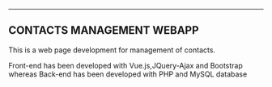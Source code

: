 ------------------------------------------------
CONTACTS MANAGEMENT WEBAPP
------------------------------------------------

This is a web page development for management of contacts.

Front-end has been developed with Vue.js,JQuery-Ajax and Bootstrap whereas
Back-end has been developed with PHP and MySQL database